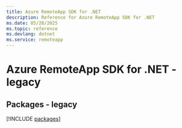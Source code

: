 ```yaml
---
title: Azure RemoteApp SDK for .NET
description: Reference for Azure RemoteApp SDK for .NET
ms.date: 05/28/2025
ms.topic: reference
ms.devlang: dotnet
ms.service: remoteapp
---
```

# Azure RemoteApp SDK for .NET - legacy
## Packages - legacy
[!INCLUDE [packages](remoteapp-index.md)]